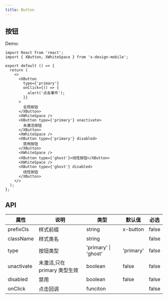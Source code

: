 ```yaml
---
title: Button
---
```


## 按钮

Demo:

```tsx
import React from 'react';
import { XButton, XWhiteSpace } from 'x-design-mobile';

export default () => {
  return (
    <>
      <XButton
        type={'primary'}
        onClick={() => {
          alert('点击事件');
        }}
      >
        全局按钮
      </XButton>
      <XWhiteSpace />
      <XButton type={'primary'} unactivate>
        未激活按钮
      </XButton>
      <XWhiteSpace />
      <XButton type={'primary'} disabled>
        禁用按钮
      </XButton>
      <XWhiteSpace />
      <XButton type={'ghost'}>线性按钮</XButton>
      <XWhiteSpace />
      <XButton type={'ghost'} disabled>
        线性按钮
      </XButton>
    </>
  );
};
```

## API

| 属性       | 说明                         | 类型                 | 默认值    | 必选  |
| ---------- | ---------------------------- | -------------------- | --------- | ----- |
| prefixCls  | 样式前缀                     | string               | x-button  | false |
| className  | 样式类名                     | string               |           | false |
| type       | 按钮类型                     | 'primary' \| 'ghost' | 'primary' | false |
| unactivate | 未激活,只在 primary 类型生效 | boolean              | false     | false |
| disabled   | 禁用                         | boolean              | false     | false |
| onClick    | 点击回调                     | funciton             |           | false |
